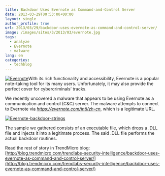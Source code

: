 ```yaml
---
title: Backdoor Uses Evernote as Command-and-Control Server
date: 2013-03-29T00:53:00+00:00
layout: single
author_profile: true
url: 2013/03/29/backdoor-uses-evernote-as-command-and-control-server/
image: /images/sites/3/2013/03/evernote.jpg
tags:
  - analyze
  - Evernote
  - malware
lang: en
categories: 
  - techblog
---
```

[![Evernote](http://lh5.ggpht.com/-UZupKZ2CBOQ/UVTezUnrQ1I/AAAAAAAAIDQ/u45IOWgX-Ek/Evernote_thumb.png?imgmax=800 "Evernote")](http://lh3.ggpht.com/-V5AGetYXHzk/UVTevh8EfuI/AAAAAAAAIDI/oy6-Q1Yi0zA/s1600-h/Evernote%25255B2%25255D.png)With its rich functionality and accessibility, Evernote is a popular note-taking tool for its many users. Unfortunately, it may also provide the perfect cover for cybercriminals’ tracks.

We recently uncovered a malware that appears to be using Evernote as a communication and control (C&C) server. The malware attempts to connect to Evernote via _https://evernote.com/intl/zh-cn_, which is a legitimate URL.

[![Evernote-backdoor-strings](http://lh5.ggpht.com/-7-_6LRyj-kc/UVTe5TGjyqI/AAAAAAAAIDg/JSGXpFb9Tcs/Evernote-backdoor-strings_thumb%25255B2%25255D.jpg?imgmax=800 "Evernote-backdoor-strings")](http://lh6.ggpht.com/-WlYuO6mkcEE/UVTe2Cd5cTI/AAAAAAAAIDY/DZStZpDf-54/s1600-h/Evernote-backdoor-strings%25255B5%25255D.jpg)

The sample we gathered consists of an executable file, which drops a .DLL file and injects it into a legitimate process. The said .DLL file performs the actual backdoor routines.

Read the rest of story in TrendMicro blog: [http://blog.trendmicro.com/trendlabs-security-intelligence/backdoor-uses-evernote-as-command-and-control-server/](http://blog.trendmicro.com/trendlabs-security-intelligence/backdoor-uses-evernote-as-command-and-control-server/)
